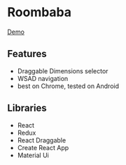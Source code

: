 # Roombaba

[Demo](https://roombaba-1cc0c.firebaseapp.com)

## Features
- Draggable Dimensions selector
- WSAD navigation
- best on Chrome, tested on Android

## Libraries
- React
- Redux
- React Draggable
- Create React App
- Material Ui